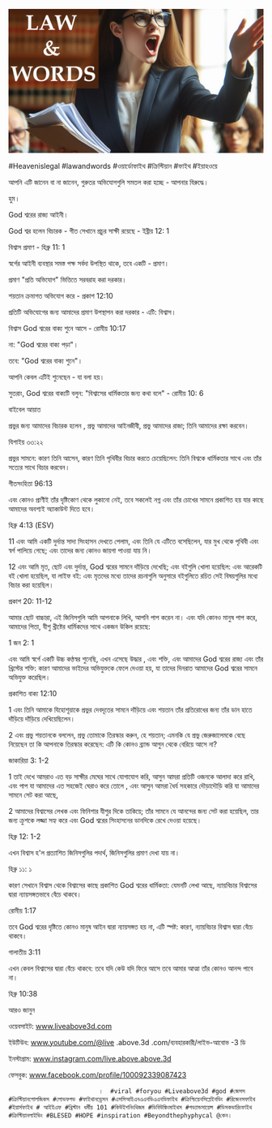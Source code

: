![Video cover image](../cover.jpg "cover photo")

#Heavenislegal #lawandwords #ওয়ার্ডোফাইথ #ক্রিস্টিয়ান #ফাইথ #ইয়াহওয়ে

আপনি এটি জানেন বা না জানেন, গুরুতর অভিযোগগুলি সমতল করা হচ্ছে - আপনার বিরুদ্ধে।

হুম।

God শ্বরের রাজ্য আইনী।

God শ্বর হলেন বিচারক - গীত  সেখানে প্রচুর সাক্ষী রয়েছে - ইব্রীয় 12: 1

বিশ্বাস প্রমাণ - হিব্রু 11: 1

স্বর্গের আইনী ব্যবস্থার সমস্ত পক্ষ সর্বদা উপস্থিত থাকে, তবে একটি - প্রমাণ।

প্রমাণ "প্রতি অভিযোগ" ভিত্তিতে সরবরাহ করা দরকার।

শয়তান ক্রমাগত অভিযোগ করে - প্রকাশ 12:10

প্রতিটি অভিযোগের জন্য আমাদের প্রমাণ উপস্থাপন করা দরকার - এটি: বিশ্বাস।

বিশ্বাস God শ্বরের বাক্য শুনে আসে - রোমীয় 10:17

না: "God শ্বরের বাক্য পড়া"।

তবে: "God শ্বরের বাক্য শুনে"।

আপনি কেবল এটিই শুনেছেন - যা বলা হয়।

সুতরাং, God শ্বরের বাক্যটি বলুন: "বিশ্বাসের ধার্মিকতার জন্য কথা বলে" - রোমীয় 10: 6

বাইবেল আয়াত

প্রভুর জন্য আমাদের বিচারক হলেন , প্রভু আমাদের আইনজীবী, প্রভু আমাদের রাজা; তিনি আমাদের রক্ষা করবেন।

যিশাইয় ৩৩:২২

প্রভুর সামনে: কারণ তিনি আসেন, কারণ তিনি পৃথিবীর বিচার করতে চেয়েছিলেন: তিনি বিশ্বকে ধার্মিকতার সাথে এবং তাঁর সত্যের সাথে বিচার করবেন।

গীতসংহিতা 96:13

এবং কোনও প্রাণীই তাঁর দৃষ্টিকোণ থেকে লুকানো নেই, তবে সকলেই নগ্ন এবং তাঁর চোখের সামনে প্রকাশিত হয় যার কাছে আমাদের অবশ্যই অ্যাকাউন্ট দিতে হবে।

হিব্রু 4:13 (ESV)

11 এবং আমি একটি দুর্দান্ত সাদা সিংহাসন দেখতে পেলাম, এবং তিনি যে এটিতে বসেছিলেন, যার মুখ থেকে পৃথিবী এবং স্বর্গ পালিয়ে গেছে; এবং তাদের জন্য কোনও জায়গা পাওয়া যায় নি।

12 এবং আমি মৃত, ছোট এবং দুর্দান্ত, God শ্বরের সামনে দাঁড়িয়ে দেখেছি; এবং বইগুলি খোলা হয়েছিল: এবং আরেকটি বই খোলা হয়েছিল, যা লাইফ বই: এবং মৃতদের মধ্যে তাদের রচনাগুলি অনুসারে বইগুলিতে রচিত সেই বিষয়গুলির মধ্যে বিচার করা হয়েছিল।

প্রকাশ 20: 11-12

আমার ছোট বাচ্চারা, এই জিনিসগুলি আমি আপনাকে লিখি, আপনি পাপ করেন না। এবং যদি কোনও মানুষ পাপ করে, আমাদের পিতা, যীশু খ্রীষ্টের ধার্মিকদের সাথে একজন উকিল রয়েছে:

1 জন 2: 1

এবং আমি স্বর্গে একটি উচ্চ কণ্ঠস্বর শুনেছি, এখন এসেছে উদ্ধার , এবং শক্তি, এবং আমাদের God শ্বরের রাজ্য এবং তাঁর খ্রিস্টের শক্তি: কারণ আমাদের ভাইদের অভিযুক্তকে ফেলে দেওয়া হয়, যা তাদের দিনরাত আমাদের God শ্বরের সামনে অভিযুক্ত করেছিল।

প্রকাশিত বাক্য 12:10

1 এবং তিনি আমাকে যিহোশূয়াকে প্রভুর দেবদূতের সামনে দাঁড়িয়ে এবং শয়তান তাঁর প্রতিরোধের জন্য তাঁর ডান হাতে দাঁড়িয়ে দাঁড়িয়ে দেখিয়েছিলেন।

2 এবং প্রভু শয়তানকে বললেন, প্রভু তোমাকে তিরস্কার করুন, হে শয়তান; এমনকি যে প্রভু জেরুজালেমকে বেছে নিয়েছেন তা কি আপনাকে তিরস্কার করেছেন: এটি কি কোনও ব্র্যান্ড আগুন থেকে বেরিয়ে আসে না?

জাকারিয়া 3: 1-2

1 তাই দেখে আমরাও এত বড় সাক্ষীর মেঘের সাথে যোগাযোগ করি, আসুন আমরা প্রতিটি ওজনকে আলাদা করে রাখি, এবং পাপ যা আমাদের এত সহজেই ঘেরাও করে তোলে , এবং আসুন আমরা ধৈর্য সহকারে দৌড়াদৌড়ি করি যা আমাদের সামনে সেট করা আছে,

2 আমাদের বিশ্বাসের লেখক এবং ফিনিশার যীশুর দিকে তাকিয়ে; তাঁর সামনে যে আনন্দের জন্য সেট করা হয়েছিল, তার জন্য ক্রুশকে লজ্জা সহ্য করে এবং God শ্বরের সিংহাসনের ডানদিকে রেখে দেওয়া হয়েছে।

হিব্রু 12: 1-2

এখন বিশ্বাস হ'ল প্রত্যাশিত জিনিসগুলির পদার্থ, জিনিসগুলির প্রমাণ দেখা যায় না।

হিব্রু ১১: ১

কারণ সেখানে বিশ্বাস থেকে বিশ্বাসের কাছে প্রকাশিত God শ্বরের ধার্মিকতা: যেমনটি লেখা আছে, ন্যায়বিচার বিশ্বাসের দ্বারা ন্যায়সঙ্গতভাবে বেঁচে থাকবে।

রোমীয় 1:17

তবে God শ্বরের দৃষ্টিতে কোনও মানুষ আইন দ্বারা ন্যায়সঙ্গত হয় না, এটি স্পষ্ট: কারণ, ন্যায়বিচার বিশ্বাস দ্বারা বেঁচে থাকবে।

গালাতীয় 3:11

এখন কেবল বিশ্বাসের দ্বারা বেঁচে থাকবে: তবে যদি কেউ যদি ফিরে আসে তবে আমার আত্মা তাঁর কোনও আনন্দ পাবে না।

হিব্রু 10:38

আরও জানুন

ওয়েবসাইট: www.liveabove3d.com

ইউটিউব: www.youtube.com/@live .above.3d .com/ব্যবহারকারী/লাইভ-আবোভ -3 ডি

ইনস্টাগ্রাম: www.instagram.com/live.above.above.3d

ফেসবুক: www.facebook.com/profile/100092339087423

                             ।  #viral #foryou #Liveabove3d #god #জেসস #ক্রিস্টিয়ানপোলজিকস #লোভফগড #ফাইথানড্রেসন #এসসিআইএনএএনডিএএনডিফাইথ #ক্রিশ্চিয়েনসিপ্লেইনডিং #রিজেনসফাইথ #ইয়ার্সফাইথ # আইইএফ #খ্রিস্টান ধর্মীয় 101 #কিউইশনিংথিজম #ডিবিউঙ্কিংমাইথস #গড্যান্ডসায়েন্স #ডিসকভারিংফাইথ #ক্রিস্টিয়ানলাইভিং #BLESED #HOPE #inspiration #Beyondthephyphycal @কেন।